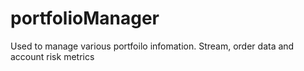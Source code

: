 # portfolioManager
Used to manage various portfoilo infomation. Stream, order data and account risk metrics
